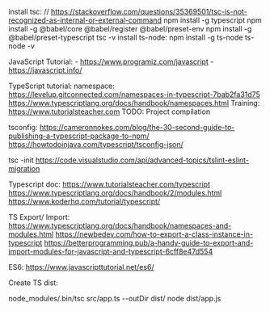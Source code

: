install tsc: // https://stackoverflow.com/questions/35369501/tsc-is-not-recognized-as-internal-or-external-command
     npm install -g typescript
     npm install -g @babel/core @babel/register @babel/preset-env
     npm install -g @babel/preset-typescript
     tsc -v
install ts-node: 
    npm install -g ts-node
    ts-node -v

JavaScript Tutorial:
    -   https://www.programiz.com/javascript
    -   https://javascript.info/

TypeScript tutorial:
    namespace: 
        https://levelup.gitconnected.com/namespaces-in-typescript-7bab2fa31d75
        https://www.typescriptlang.org/docs/handbook/namespaces.html
    Training: https://www.tutorialsteacher.com
        TODO: Project compilation

tsconfig: 
    https://cameronnokes.com/blog/the-30-second-guide-to-publishing-a-typescript-package-to-npm/
    https://howtodoinjava.com/typescript/tsconfig-json/

tsc -init
https://code.visualstudio.com/api/advanced-topics/tslint-eslint-migration

Typescript doc: 
    https://www.tutorialsteacher.com/typescript
    https://www.typescriptlang.org/docs/handbook/2/modules.html
    https://www.koderhq.com/tutorial/typescript/

TS Export/ Import:
    https://www.typescriptlang.org/docs/handbook/namespaces-and-modules.html
    https://newbedev.com/how-to-export-a-class-instance-in-typescript
    https://betterprogramming.pub/a-handy-guide-to-export-and-import-modules-for-javascript-and-typescript-6cff8e47d554
    
ES6: https://www.javascripttutorial.net/es6/

Create TS dist: 


node_modules/.bin/tsc src/app.ts --outDir dist/
node dist/app.js